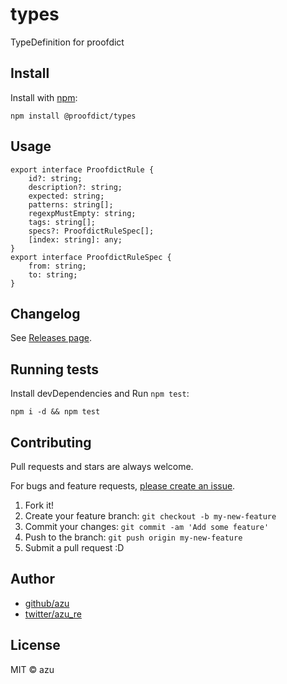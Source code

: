 # types

TypeDefinition for proofdict

## Install

Install with [npm](https://www.npmjs.com/):

    npm install @proofdict/types

## Usage

```
export interface ProofdictRule {
    id?: string;
    description?: string;
    expected: string;
    patterns: string[];
    regexpMustEmpty: string;
    tags: string[];
    specs?: ProofdictRuleSpec[];
    [index: string]: any;
}
export interface ProofdictRuleSpec {
    from: string;
    to: string;
}
```

## Changelog

See [Releases page](https://github.com/proofdict/proofdict/releases).

## Running tests

Install devDependencies and Run `npm test`:

    npm i -d && npm test

## Contributing

Pull requests and stars are always welcome.

For bugs and feature requests, [please create an issue](https://github.com/proofdict/proofdict/issues).

1. Fork it!
2. Create your feature branch: `git checkout -b my-new-feature`
3. Commit your changes: `git commit -am 'Add some feature'`
4. Push to the branch: `git push origin my-new-feature`
5. Submit a pull request :D

## Author

- [github/azu](https://github.com/azu)
- [twitter/azu_re](https://twitter.com/azu_re)

## License

MIT © azu
